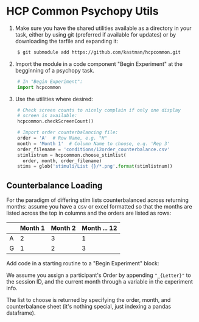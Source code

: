 HCP Common Psychopy Utils
==========================

1. Make sure you have the shared utilities available as a directory in your task, either by using git (preferred if available for updates) or by downloading the tarfile and expanding it:

```bash
    $ git submodule add https://github.com/kastman/hcpcommon.git
```

2. Import the module in a code component "Begin Experiment" at the begginning of a psychopy task.

``` python
    # In "Begin Experiment":
    import hcpcommon
```

3. Use the utilities where desired:

``` python
    # Check screen counts to nicely complain if only one display
    # screen is available:
    hcpcommon.checkScreenCount()

    # Import order counterbalancing file:
    order = 'A'  # Row Name, e.g. "H"
    month = 'Month 1'  # Column Name to choose, e.g. 'Rep 3'
    order_filename = 'conditions/12order_counterbalance.csv'
    stimlistnum = hcpcommon.choose_stimlist(
      order, month, order_filename)
    stims = glob('stimuli/List {}/*.png'.format(stimlistnum))
```

## Counterbalance Loading

For the paradigm of differing stim lists counterbalanced across returning months: assume you have a csv or excel formatted so that the months are listed across the top in columns and the orders are listed as rows:

|     | Month 1 | Month 2 | Month ... 12 |
| --- | ------- | ------- | ------------ |
| A   | 2       | 3       | 1            |
| G   | 1       | 2       | 3            |



Add code in a starting routine to a "Begin Experiment" block:

We assume you assign a participant's Order by appending `"_{Letter}"` to the session ID, and the current month through a variable in the experiment info.

The list to choose is returned by specifying the order, month, and counterbalance sheet (it's nothing special, just indexing a pandas dataframe).
